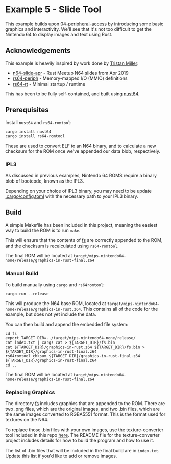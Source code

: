 # Example 5 - Slide Tool

This example builds upon [04-peripheral-access](../examples/04-peripheral-access) by introducing some basic graphics and interactivity. We'll see that it's not too difficult to get the Nintendo 64 to display images and text using Rust.

## Acknowledgements

This example is heavily inspired by work done by [Tristan Miller](https://github.com/monocasa):

* [n64-slide-apr](https://github.com/monocasa/n64-slides-apr) - Rust Meetup N64 slides from Apr 2019
* [rs64-periph](https://github.com/monocasa/rs64-periph) - Memory-mapped I/O (MMIO) definitions
* [rs64-rt](https://github.com/monocasa/rs64-rt) - Minimal startup / runtime

This has been to be fully self-contained, and built using [nust64](https://github.com/rust-n64/nust64).

## Prerequisites

Install `nust64` and `rs64-romtool`:

```
cargo install nust64
cargo install rs64-romtool
```

These are used to convert ELF to an N64 binary, and to calculate a new checksum for the ROM once we've appended our data blob, respectively.

### IPL3

As discussed in previous examples, Nintendo 64 ROMS require a binary blob of bootcode, known as the IPL3.

Depending on your choice of IPL3 binary, you may need to be update [.cargo/config.toml](.cargo/config.toml) with the necessary path to your IPL3 binary.

## Build

A simple Makefile has been included in this project, meaning the easiest way to build the ROM is to run `make`.

This will ensure that the contents of [fs](./fs) are correctly appended to the ROM, and the checksum is recalculated using `rs64-romtool`.

The final ROM will be located at `target/mips-nintendo64-none/release/graphics-in-rust-final.z64`

### Manual Build

To build manually using `cargo` and `rs64romtool`:

```
cargo run --release
```

This will produce the N64 base ROM, located at `target/mips-nintendo64-none/release/graphics-in-rust.z64`. This contains all of the code for the example, but does not yet include the data.

You can then build and append the embedded file system:

```
cd fs
export TARGET_DIR=../target/mips-nintendo64-none/release/
cat index.txt | xargs cat > ${TARGET_DIR}/fs.bin
cat ${TARGET_DIR}/graphics-in-rust.z64 ${TARGET_DIR}/fs.bin > ${TARGET_DIR}/graphics-in-rust-final.z64
rs64romtool chksum ${TARGET_DIR}/graphics-in-rust-final.z64 ${TARGET_DIR}/graphics-in-rust-final.z64
cd ..
```

The final ROM will be located at `target/mips-nintendo64-none/release/graphics-in-rust-final.z64`

### Replacing Graphics

The directory [fs](./fs) includes graphics that are appended to the ROM. There are two .png files, which are the original images, and two .bin files, which are the same images converted to RGBA5551 format. This is the format used for textures on the N64.

To replace those .bin files with your own images, use the texture-converter tool included in this repo [here](../../tools/texture-converter/). The README file for the texture-converter project includes details for how to build the program and how to use it.

The list of .bin files that will be included in the final build are in `index.txt`. Update this list if you'd like to add or remove images.
